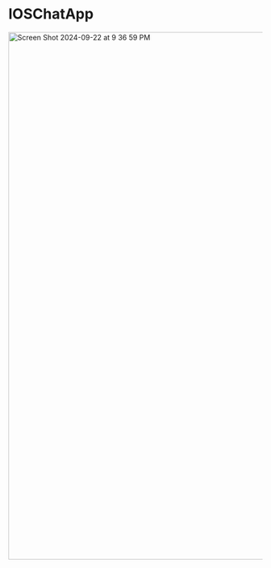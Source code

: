 # IOSChatApp

<img width="1046" alt="Screen Shot 2024-09-22 at 9 36 59 PM" src="https://github.com/user-attachments/assets/2616876f-0e30-4fed-ad31-db442c039473">
